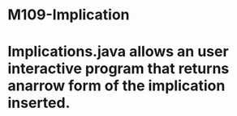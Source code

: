 # M109-Implication
# 	Implications.java allows an user interactive program that returns anarrow form of the implication inserted. 
